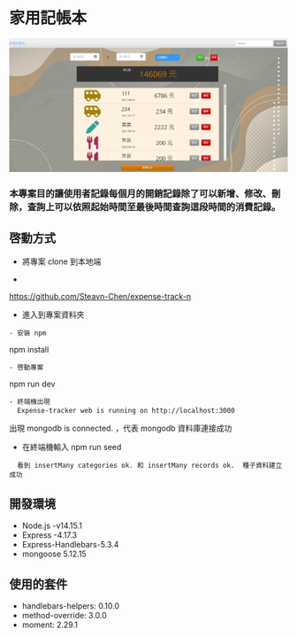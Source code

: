 # 家用記帳本

![rejected](https://github.com/Steavn-Chen/expense-track-n/blob/main/public/images/%E5%9C%96%E7%89%871.PNG)

### 本專案目的讓使用者記錄每個月的開銷記錄除了可以新增、修改、刪除，查詢上可以依照起始時間至最後時間查詢這段時間的消費記錄。

## 啓動方式

- 將專案 clone 到本地端

-
https://github.com/Steavn-Chen/expense-track-n

- 進入到專案資料夾
```
- 安裝 npm
```
  npm install
```
- 啓動專案
```
  npm run dev
```
- 終端機出現  
  Expense-tracker web is running on http://localhost:3000
```
  出現 mongodb is connected. ，代表 mongodb 資料庫連接成功

- 在終端機輸入 npm run seed
```
  看到 insertMany categories ok. 和 insertMany records ok.  種子資料建立成功
```
## 開發環境
   
- Node.js -v14.15.1
- Express -4.17.3
- Express-Handlebars-5.3.4
- mongoose 5.12.15   

## 使用的套件

- handlebars-helpers: 0.10.0
- method-override: 3.0.0
- moment: 2.29.1
   
